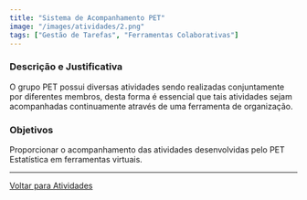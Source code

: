 ```yaml
---
title: "Sistema de Acompanhamento PET"
image: "/images/atividades/2.png"
tags: ["Gestão de Tarefas", "Ferramentas Colaborativas"]
---
```

  
### **Descrição e Justificativa**
  
O grupo PET possui diversas atividades sendo realizadas conjuntamente por diferentes membros, desta forma é essencial que tais atividades sejam acompanhadas continuamente através de uma ferramenta de organização.


### **Objetivos**

Proporcionar o acompanhamento das atividades desenvolvidas pelo PET Estatística em ferramentas virtuais.

---
[Voltar para Atividades](/atividades/)